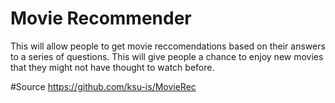 # Movie Recommender
This will allow people to get movie reccomendations based on their answers to a series of questions. 
This will give people a chance to enjoy new movies that they might not have thought to watch before. 

#Source
https://github.com/ksu-is/MovieRec 

